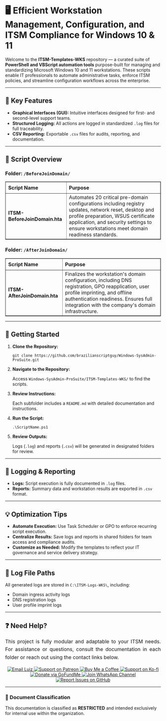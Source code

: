 <div>
  <h1>🖥️ Efficient Workstation Management, Configuration, and ITSM Compliance for Windows 10 & 11</h1>
  <p>
    Welcome to the <strong>ITSM-Templates-WKS</strong> repository — a curated suite of 
    <strong>PowerShell and VBScript automation tools</strong> purpose-built for managing and standardizing 
    Microsoft Windows 10 and 11 workstations. These scripts enable IT professionals to automate administrative tasks, 
    enforce ITSM policies, and streamline configuration workflows across the enterprise.
  </p>

  <hr />

  <h2>🌟 Key Features</h2>
  <ul>
    <li><strong>Graphical Interfaces (GUI):</strong> Intuitive interfaces designed for first- and second-level support teams.</li>
    <li><strong>Structured Logging:</strong> All actions are logged in standardized <code>.log</code> files for full traceability.</li>
    <li><strong>CSV Reporting:</strong> Exportable <code>.csv</code> files for audits, reporting, and documentation.</li>
  </ul>

  <hr />

  <h2>📄 Script Overview</h2>

  <h3>Folder: <code>/BeforeJoinDomain/</code></h3>
  <table border="1" style="border-collapse: collapse; width: 100%; text-align: left;">
    <thead>
      <tr>
        <th style="padding: 8px;"><strong>Script Name</strong></th>
        <th style="padding: 8px;">Purpose</th>
      </tr>
    </thead>
    <tbody>
      <tr>
        <td><strong>ITSM-BeforeJoinDomain.hta</strong></td>
        <td>
          Automates 20 critical pre-domain configurations including registry updates, network reset, desktop and profile preparation, 
          WSUS certificate application, and security settings to ensure workstations meet domain readiness standards.
        </td>
      </tr>
    </tbody>
  </table>

  <h3>Folder: <code>/AfterJoinDomain/</code></h3>
  <table border="1" style="border-collapse: collapse; width: 100%; text-align: left;">
    <thead>
      <tr>
        <th style="padding: 8px;"><strong>Script Name</strong></th>
        <th style="padding: 8px;">Purpose</th>
      </tr>
    </thead>
    <tbody>
      <tr>
        <td><strong>ITSM-AfterJoinDomain.hta</strong></td>
        <td>
          Finalizes the workstation's domain configuration, including DNS registration, GPO reapplication, user profile imprinting, 
          and offline authentication readiness. Ensures full integration with the company's domain infrastructure.
        </td>
      </tr>
    </tbody>
  </table>

  <hr />

  <h2>🚀 Getting Started</h2>
  <ol>
    <li>
      <strong>Clone the Repository:</strong>
      <pre><code>git clone https://github.com/brazilianscriptguy/Windows-SysAdmin-ProSuite.git</code></pre>
    </li>
    <li>
      <strong>Navigate to the Repository:</strong>
      <p>Access <code>Windows-SysAdmin-ProSuite/ITSM-Templates-WKS/</code> to find the scripts.</p>
    </li>
    <li>
      <strong>Review Instructions:</strong>
      <p>Each subfolder includes a <code>README.md</code> with detailed documentation and instructions.</p>
    </li>
    <li>
      <strong>Run the Script:</strong>
      <pre><code>.\ScriptName.ps1</code></pre>
    </li>
    <li>
      <strong>Review Outputs:</strong>
      <p>Logs (<code>.log</code>) and reports (<code>.csv</code>) will be generated in designated folders for review.</p>
    </li>
  </ol>

  <hr />

  <h2>📝 Logging & Reporting</h2>
  <ul>
    <li><strong>Logs:</strong> Script execution is fully documented in <code>.log</code> files.</li>
    <li><strong>Reports:</strong> Summary data and workstation results are exported in <code>.csv</code> format.</li>
  </ul>

  <hr />

  <h2>💡 Optimization Tips</h2>
  <ul>
    <li><strong>Automate Execution:</strong> Use Task Scheduler or GPO to enforce recurring script execution.</li>
    <li><strong>Centralize Results:</strong> Save logs and reports in shared folders for team access and compliance audits.</li>
    <li><strong>Customize as Needed:</strong> Modify the templates to reflect your IT governance and service delivery strategy.</li>
  </ul>

  <hr />

  <h2>📁 Log File Paths</h2>
  <p>All generated logs are stored in <code>C:\ITSM-Logs-WKS\</code>, including:</p>
  <ul>
    <li>Domain ingress activity logs</li>
    <li>DNS registration logs</li>
    <li>User profile imprint logs</li>
  </ul>

  <hr />

  <h2>❓ Need Help?</h2>
  <p style="text-align: justify; font-size: 16px; line-height: 1.6;">
    This project is fully modular and adaptable to your ITSM needs. For assistance or questions, consult the documentation in each folder 
    or reach out using the contact links below.
  </p>

  <div align="center">
    <a href="mailto:luizhamilton.lhr@gmail.com" target="_blank" rel="noopener noreferrer">
      <img src="https://img.shields.io/badge/Email-luizhamilton.lhr@gmail.com-D14836?style=for-the-badge&logo=gmail" alt="Email Luiz">
    </a>
    <a href="https://www.patreon.com/brazilianscriptguy" target="_blank" rel="noopener noreferrer">
      <img src="https://img.shields.io/badge/Support%20Me-Patreon-red?style=for-the-badge&logo=patreon" alt="Support on Patreon">
    </a>
    <a href="https://buymeacoffee.com/brazilianscriptguy" target="_blank" rel="noopener noreferrer">
      <img src="https://img.shields.io/badge/Buy%20Me%20a%20Coffee-Support-yellow?style=for-the-badge&logo=buymeacoffee" alt="Buy Me a Coffee">
    </a>
    <a href="https://ko-fi.com/brazilianscriptguy" target="_blank" rel="noopener noreferrer">
      <img src="https://img.shields.io/badge/Ko--fi-Support%20Me-blue?style=for-the-badge&logo=kofi" alt="Support on Ko-fi">
    </a>
    <a href="https://gofund.me/4599d3e6" target="_blank" rel="noopener noreferrer">
      <img src="https://img.shields.io/badge/GoFundMe-Donate-green?style=for-the-badge&logo=gofundme" alt="Donate via GoFundMe">
    </a>
    <a href="https://whatsapp.com/channel/0029VaEgqC50G0XZV1k4Mb1c" target="_blank" rel="noopener noreferrer">
      <img src="https://img.shields.io/badge/Join%20Us-WhatsApp-25D366?style=for-the-badge&logo=whatsapp" alt="Join WhatsApp Channel">
    </a>
    <a href="https://github.com/brazilianscriptguy/Windows-SysAdmin-ProSuite/blob/main/.github/ISSUE_TEMPLATE/CUSTOM_ISSUE_TEMPLATE.md" 
       target="_blank" rel="noopener noreferrer">
      <img src="https://img.shields.io/badge/Report%20Issues-GitHub-blue?style=for-the-badge&logo=github" alt="Report Issues on GitHub">
    </a>
  </div>

  <hr />

  <h3>📌 Document Classification</h3>
  <p>This documentation is classified as <strong>RESTRICTED</strong> and intended exclusively for internal use within the organization.</p>
</div>
